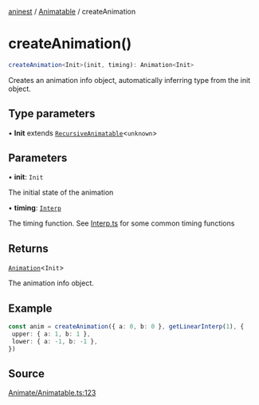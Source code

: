 [aninest](../../index.md) / [Animatable](../index.md) / createAnimation

# createAnimation()

```ts
createAnimation<Init>(init, timing): Animation<Init>
```

Creates an animation info object, automatically inferring type from the init object.

## Type parameters

• **Init** extends [`RecursiveAnimatable`](../../AnimatableTypes/type-aliases/RecursiveAnimatable.md)\<`unknown`\>

## Parameters

• **init**: `Init`

The initial state of the animation

• **timing**: [`Interp`](../../Interp/type-aliases/Interp.md)

The timing function. See [Interp.ts](./Interp.ts) for some common timing functions

## Returns

[`Animation`](../../AnimatableTypes/type-aliases/Animation.md)\<`Init`\>

The animation info object.

## Example

```ts
const anim = createAnimation({ a: 0, b: 0 }, getLinearInterp(1), {
 upper: { a: 1, b: 1 },
 lower: { a: -1, b: -1 },
})
```

## Source

[Animate/Animatable.ts:123](https://github.com/zphrs/aninest/blob/b0ed172/src/Animate/Animatable.ts#L123)
